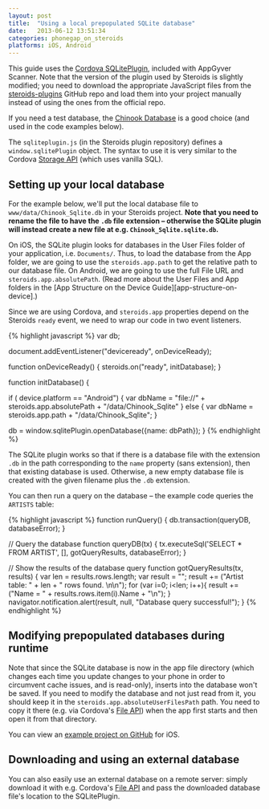 ```yaml
---
layout: post
title:  "Using a local prepopulated SQLite database"
date:   2013-06-12 13:51:34
categories: phonegap_on_steroids
platforms: iOS, Android
---
```


This guide uses the [Cordova SQLitePlugin](https://github.com/lite4cordova/Cordova-SQLitePlugin), included with AppGyver Scanner. Note that the version of the plugin used by Steroids is slightly modified; you need to download the appropriate JavaScript files from the [steroids-plugins](https://github.com/AppGyver/steroids-plugins/tree/master/sqlite/www) GitHub repo and load them into your project manually instead of using the ones from the official repo.

If you need a test database, the [Chinook Database](http://chinookdatabase.codeplex.com/releases/view/55681) is a good choice (and used in the code examples below).

The `sqliteplugin.js` (in the Steroids plugin repository) defines a `window.sqlitePlugin` object. The syntax to use it is very similar to the Cordova [Storage API](http://docs.appgyver.com/en/edge/cordova_storage_storage.md.html#Storage) (which uses vanilla SQL).

## Setting up your local database

For the example below, we'll put the local database file to `www/data/Chinook_Sqlite.db` in your Steroids project. **Note that you need to rename the file to have the `.db` file extension – otherwise the SQLite plugin will instead create a new file at e.g. `Chinook_Sqlite.sqlite.db`.**

On iOS, the SQLite plugin looks for databases in the User Files folder of your application, i.e. `Documents/`. Thus, to load the database from the App folder, we are going to use the `steroids.app.path` to get the relative path to our database file. On Android, we are going to use the full File URL and `steroids.app.absolutePath`. (Read more about the User Files and App folders in the [App Structure on the Device Guide][app-structure-on-device].)

Since we are using Cordova, and `steroids.app` properties depend on the Steroids `ready` event, we need to wrap our code in two event listeners.

{% highlight javascript %}
var db;

document.addEventListener("deviceready", onDeviceReady);

function onDeviceReady() {
  steroids.on("ready", initDatabase);
}

function initDatabase() {

  if ( device.platform == "Android") {
    var dbName = "file://" + steroids.app.absolutePath + "/data/Chinook_Sqlite"
  } else {
    var dbName = steroids.app.path + "/data/Chinook_Sqlite";
  }

  db = window.sqlitePlugin.openDatabase({name: dbPath});
}
{% endhighlight %}

The SQLite plugin works so that if there is a database file with the extension `.db` in the path corresponding to the `name` property (sans extension), then that existing database is used. Otherwise, a new empty database file is created with the given filename plus the `.db` extension.

You can then run a query on the database – the example code queries the `ARTISTS` table:

{% highlight javascript %}
function runQuery() {
  db.transaction(queryDB, databaseError);
}

// Query the database
function queryDB(tx) {
  tx.executeSql('SELECT * FROM ARTIST', [], gotQueryResults, databaseError);
}

// Show the results of the database query
function gotQueryResults(tx, results) {
  var len = results.rows.length;
  var result = "";
  result += ("Artist table: " + len + " rows found. \n\n");
  for (var i=0; i<len; i++){
    result += ("Name =  " + results.rows.item(i).Name + "\n");
  }
  navigator.notification.alert(result, null, "Database query successful!");
}
{% endhighlight %}

## Modifying prepopulated databases during runtime

Note that since the SQLite database is now in the app file directory (which changes each time you update changes to your phone in order to circumvent cache issues, and is read-only), inserts into the database won't be saved. If you need to modify the database and not just read from it, you should keep it in the `steroids.app.absoluteUserFilesPath` path. You need to copy it there (e.g. via Cordova's [File API](http://docs.appgyver.com/en/edge/cordova_file_file.md.html#File)) when the app first starts and then open it from that directory.

You can view an [example project on GitHub](https://github.com/AppGyver/academy-examples/tree/master/deeper_into_steroids/prepopulated_sqlite) for iOS.

## Downloading and using an external database

You can also easily use an external database on a remote server: simply download it with e.g. Cordova's [File API](http://docs.appgyver.com/en/edge/cordova_file_file.md.html#File) and pass the downloaded database file's location to the SQLitePlugin.